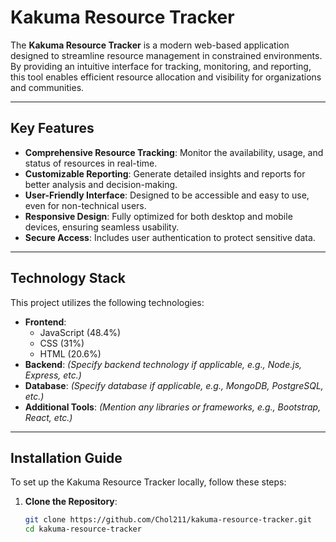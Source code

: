 # Kakuma Resource Tracker

The **Kakuma Resource Tracker** is a modern web-based application designed to streamline resource management in constrained environments. By providing an intuitive interface for tracking, monitoring, and reporting, this tool enables efficient resource allocation and visibility for organizations and communities.

---

## Key Features

- **Comprehensive Resource Tracking**: Monitor the availability, usage, and status of resources in real-time.
- **Customizable Reporting**: Generate detailed insights and reports for better analysis and decision-making.
- **User-Friendly Interface**: Designed to be accessible and easy to use, even for non-technical users.
- **Responsive Design**: Fully optimized for both desktop and mobile devices, ensuring seamless usability.
- **Secure Access**: Includes user authentication to protect sensitive data.

---

## Technology Stack

This project utilizes the following technologies:

- **Frontend**:
  - JavaScript (48.4%)
  - CSS (31%)
  - HTML (20.6%)
- **Backend**: *(Specify backend technology if applicable, e.g., Node.js, Express, etc.)*
- **Database**: *(Specify database if applicable, e.g., MongoDB, PostgreSQL, etc.)*
- **Additional Tools**: *(Mention any libraries or frameworks, e.g., Bootstrap, React, etc.)*

---

## Installation Guide

To set up the Kakuma Resource Tracker locally, follow these steps:

1. **Clone the Repository**:
   ```bash
   git clone https://github.com/Chol211/kakuma-resource-tracker.git
   cd kakuma-resource-tracker
